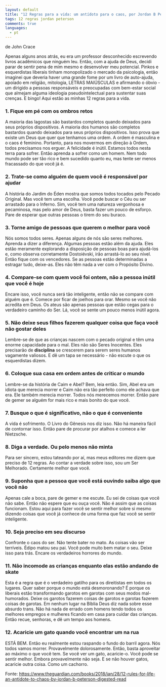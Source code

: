```yaml
---
layout: default
title: "12 Regras para a vida: um antídoto para o caos, por Jordan B Peterson"
tags: 12 regras jordan peterson
comments: true
languages:
  - pt
---
```


de John Crace

Apenas alguns anos atrás, eu era um professor desconhecido escrevendo livros acadêmicos que ninguém leu. Então, com a ajuda de Deus, decidi parar de sentir pena de mim mesmo e desenvolver meu potencial. Pinkos e esquerdistas liberais tinham monopolizado o mercado da psicologia, então imaginei que deveria haver uma grande fome por um livro de auto-ajuda, apoiado em religião, mitologia, LETRAS MAIÚSCULAS e afirmando o óbvio - um dirigido a pessoas responsáveis e preocupadas com bem-estar social que almejam alguma ideologia pseudointelectual para sustentar suas crenças. E bingo! Aqui estão as minhas 12 regras para a vida.

### 1. Fique em pé com os ombros retos

A maioria das lagostas são bastardos completos quando deixados para seus próprios dispositivos. A maioria dos humanos são completos bastardos quando deixados para seus próprios dispositivos. Isso prova que existe um Deus que quer que tenhamos uma ordem. A ordem é masculina e o caos é feminino. Portanto, para nos movermos em direção à Ordem, todos precisamos nos erguer. A felicidade é inútil. Estamos todos nesta terra para sofrer. Então aprenda a sofrer como um homem. Nem todo mundo pode ser tão rico e bem sucedido quanto eu, mas tente ser menos fracassado do que você já é.

### 2. Trate-se como alguém de quem você é responsável por ajudar

A história do Jardim do Éden mostra que somos todos tocados pelo Pecado Original. Mas você tem uma escolha. Você pode buscar o Céu ou ser arrastado para o Inferno. Sim, você tem uma natureza vergonhosa e pecaminosa, mas pelo amor de Deus, basta fazer um pouco de esforço. Pare de esperar que outras pessoas o tirem do seu buraco.

### 3. Torne amigo de pessoas que querem o melhor para você

Nós somos todos seres. Apenas alguns de nós são seres melhores. Aprenda a dizer a diferença. Algumas pessoas estão além da ajuda. Eles estão meramente explorando a disposição de pessoas boas para ajudá-los e, como observa corretamente Dostoiévski, irão arrastá-lo ao seu nível. Então fique com os vencedores. Se as pessoas estão determinadas a estragar tudo, deixe-as. Eles não têm nada a ver com o Propósito Divino.

### 4. Compare-se com quem você foi ontem, não a pessoa inútil que você é hoje

Encare isso, você nunca será tão inteligente, então não se compare com alguém que é. Comece por ficar de joelhos para orar. Mesmo se você não acredita em Deus. Os ateus são apenas pessoas que estão cegas para o verdadeiro caminho do Ser. Lá, você se sente um pouco menos inútil agora.

### 5. Não deixe seus filhos fazerem qualquer coisa que faça você não gostar deles

Lembre-se de que as crianças nascem com o pecado original e têm uma enorme capacidade para o mal. Eles não são Seres Inocentes. Eles precisarão de **disciplina** se crescerem para serem seres humanos vagamente valiosos. E dê um tapa se necessário - não escute o que os esquerdistas dizem.

### 6. Coloque sua casa em ordem antes de criticar o mundo

Lembre-se da história de Caim e Abel? Bem, leia então. Sim, Abel era um idiota que merecia morrer e Caim não era tão perfeito como ele achava que era. Ele também merecia morrer. Todos nós merecemos morrer. Então pare de gemer se alguém for mais rico e mais bonito do que você.

### 7. Busque o que é significativo, não o que é conveniente

A vida é sofrimento. O Livro do Gênesis nos diz isso. Não há maneira fácil de contornar isso. Então pare de procurar por atalhos e comece a ler Nietzsche.

### 8. Diga a verdade. Ou pelo menos não minta

Para ser sincero, estou tateando por aí, mas meus editores me dizem que preciso de 12 regras. Ao contar a verdade sobre isso, sou um Ser Melhorado. Certamente melhor que você.

### 9. Suponha que a pessoa que você está ouvindo saiba algo que você não

Apenas cale a boca, pare de gemer e me escute. Eu sei de coisas que você não sabe. Então não espere que eu ouça você. Não é assim que as coisas funcionam. Estou aqui para fazer você se sentir melhor sobre si mesmo dizendo coisas que você já conhece de uma forma que faz você se sentir inteligente.

### 10. Seja preciso em seu discurso

Confronte o caos do ser. Não tente bater no mato. As coisas vão ser terríveis. Édipo matou seu pai. Você pode muito bem matar o seu. Deixe isso para trás. Encare os verdadeiros horrores do mundo.

### 11. Não incomode as crianças enquanto elas estão andando de skate

Esta é a regra que é o verdadeiro gatilho para os direitistas em todos os lugares. Quer saber porque o mundo está desmoronando? É porque os liberais estão transformando garotos em garotas com seus modos mal-humorados. Deixe os garotos fazerem coisas de garotos e garotas fazerem coisas de garotas. Em nenhum lugar na Bíblia Deus diz nada sobre esse absurdo trans. Não há nada de errado com homens tendo todos os melhores empregos e mulheres ficando em casa para cuidar das crianças. Então recue, senhoras, e dê um tempo aos homens.

### 12. Acaricie um gato quando você encontrar um na rua

ESTÁ BEM. Então eu realmente estou raspando o fundo do barril agora. Nós todos vamos morrer. Provavelmente dolorosamente. Então, basta aproveitar ao máximo o que você tem. Se você ver um gato, acaricie-o. Você pode se sentir melhor. Embora provavelmente não seja. E se não houver gatos, acaricie outra coisa. Como um cachorro.

Fonte: https://www.theguardian.com/books/2018/jan/28/12-rules-for-life-an-antidote-to-chaos-by-jordan-b-peterson-digested-read
